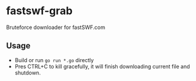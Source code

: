 # fastswf-grab
Bruteforce downloader for fastSWF.com

## Usage
- Build or run `go run *.go` directly
- Pres CTRL+C to kill gracefully, it will finish downloading current file and shutdown.
